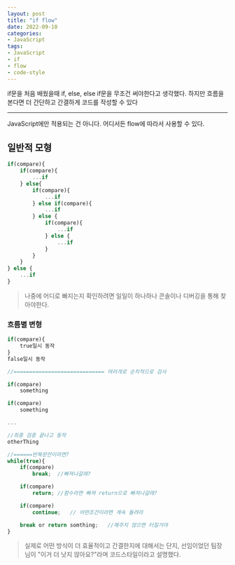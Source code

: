 ```yaml
---
layout: post
title: "if flow"
date: 2022-09-10
categories:
- JavaScript
tags:
- JavaScript
- if
- flow
- code-style
---
```


if문을 처음 배웠을때 if, else, else if문을 무조건 써야한다고 생각했다. 하지만 흐름을 본다면 더 간단하고 간결하게 코드를 작성할 수 있다

---

JavaScript에만 적용되는 건 아니다. 어디서든 flow에 따라서 사용할 수 있다.

## 일반적 모형

```javascript
if(compare){
    if(compare){
        ...if
    } else{
        if(compare){
            ...if
        } else if(compare){
            ...if
        } else {
            if(compare){
                ...if
            } else {
                ...if
            }
        }
    }
} else {
    ...if
}
```

> 나중에 어디로 빠지는지 확인하려면 일일이 하나하나 콘솔이나 디버깅을 통해 찾아야한다.

### 흐름별 변형

```javascript
if(compare){
    true일시 동작
}
false일시 동작

//============================= 여러개로 순차적으로 검사

if(compare)
    something

if(compare)
    something

...

//최종 검증 끝나고 동작
otherThing

//======반복문안이라면?
while(true){
    if(compare)
        break;  //빠져나갈래?

    if(compare)
        return; //함수라면 빠져 return으로 빠져나갈래?

    if(compare)
        continue;   // 어떤조건이라면 계속 돌려라

    break or return somthing;   //해주지 않으면 터질거야
}
```

> 실제로 어떤 방식이 더 효율적이고 간결한지에 대해서는 단지, 선임이었던 팀장님이 "이거 더 낫지 않아요?"라며 코드스타일이라고 설명했다.